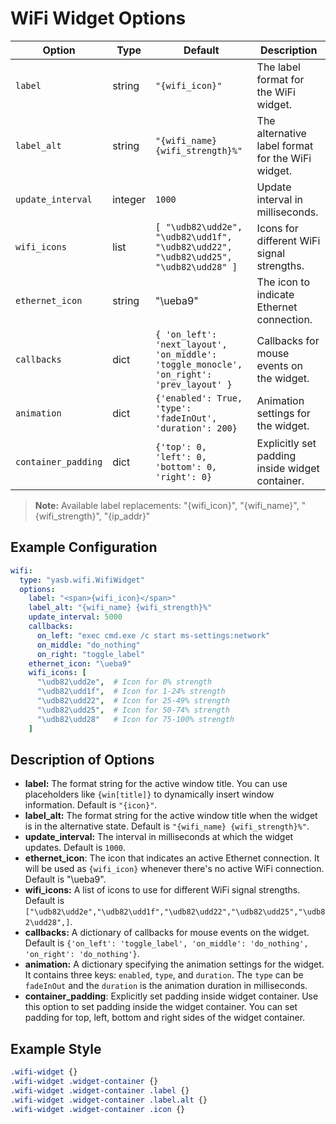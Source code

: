 # WiFi Widget Options

| Option              | Type    | Default                                                                 | Description                                                                 |
|---------------------|---------|-------------------------------------------------------------------------|-----------------------------------------------------------------------------|
| `label`   | string  | `"{wifi_icon}"`    | The label format for the WiFi widget. |
| `label_alt`   | string  | `"{wifi_name} {wifi_strength}%"`  | The alternative label format for the WiFi widget. |
| `update_interval` | integer  | `1000`   | Update interval in milliseconds.  |
| `wifi_icons`  | list    | `[ "\udb82\udd2e", "\udb82\udd1f", "\udb82\udd22", "\udb82\udd25", "\udb82\udd28" ]`   | Icons for different WiFi signal strengths.    |
| `ethernet_icon` | string | "\ueba9" | The icon to indicate Ethernet connection. |
| `callbacks`   | dict    | `{ 'on_left': 'next_layout', 'on_middle': 'toggle_monocle', 'on_right': 'prev_layout' }` | Callbacks for mouse events on the widget.    |
| `animation`         | dict    | `{'enabled': True, 'type': 'fadeInOut', 'duration': 200}`               | Animation settings for the widget.                                          |
| `container_padding`  | dict | `{'top': 0, 'left': 0, 'bottom': 0, 'right': 0}`      | Explicitly set padding inside widget container.      |

> **Note:** Available label replacements: "{wifi_icon}", "{wifi_name}", "{wifi_strength}", "{ip_addr}"

## Example Configuration

```yaml
wifi:
  type: "yasb.wifi.WifiWidget"
  options:
    label: "<span>{wifi_icon}</span>"
    label_alt: "{wifi_name} {wifi_strength}%"
    update_interval: 5000
    callbacks:
      on_left: "exec cmd.exe /c start ms-settings:network"
      on_middle: "do_nothing"
      on_right: "toggle_label"
    ethernet_icon: "\ueba9"
    wifi_icons: [
      "\udb82\udd2e",  # Icon for 0% strength
      "\udb82\udd1f",  # Icon for 1-24% strength
      "\udb82\udd22",  # Icon for 25-49% strength
      "\udb82\udd25",  # Icon for 50-74% strength
      "\udb82\udd28"   # Icon for 75-100% strength
    ]
```

## Description of Options
- **label:** The format string for the active window title. You can use placeholders like `{win[title]}` to dynamically insert window information. Default is `"{icon}"`.
- **label_alt:** The format string for the active window title when the widget is in the alternative state. Default is `"{wifi_name} {wifi_strength}%"`.
- **update_interval:** The interval in milliseconds at which the widget updates. Default is `1000`.
- **ethernet_icon**: The icon that indicates an active Ethernet connection. It will be used as `{wifi_icon}` whenever there's no active WiFi connection. Default is "\ueba9".
- **wifi_icons:** A list of icons to use for different WiFi signal strengths. Default is `["\udb82\udd2e","\udb82\udd1f","\udb82\udd22","\udb82\udd25","\udb82\udd28",]`.
- **callbacks:** A dictionary of callbacks for mouse events on the widget. Default is `{'on_left': 'toggle_label', 'on_middle': 'do_nothing', 'on_right': 'do_nothing'}`.
- **animation:** A dictionary specifying the animation settings for the widget. It contains three keys: `enabled`, `type`, and `duration`. The `type` can be `fadeInOut` and the `duration` is the animation duration in milliseconds.
- **container_padding**: Explicitly set padding inside widget container. Use this option to set padding inside the widget container. You can set padding for top, left, bottom and right sides of the widget container.

## Example Style
```css
.wifi-widget {}
.wifi-widget .widget-container {}
.wifi-widget .widget-container .label {}
.wifi-widget .widget-container .label.alt {}
.wifi-widget .widget-container .icon {}
```
